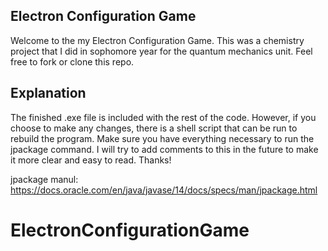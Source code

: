 ## Electron Configuration Game

Welcome to the my Electron Configuration Game. This was a chemistry project that I did in sophomore year for the quantum mechanics unit. Feel free to fork or clone this repo.

## Explanation

The finished .exe file is included with the rest of the code. However, if you choose to make any changes, there is a shell script that can be run to rebuild the program. Make sure you have everything necessary to run the jpackage command. I will try to add comments to this in the future to make it more clear and easy to read. Thanks!

jpackage manul: https://docs.oracle.com/en/java/javase/14/docs/specs/man/jpackage.html
# ElectronConfigurationGame
